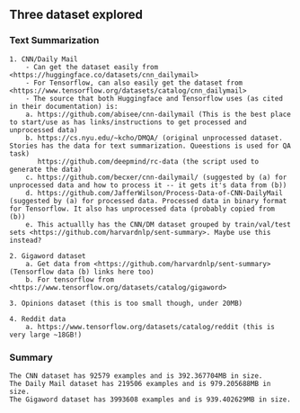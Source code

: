 ## Three dataset explored

### Text Summarization
    1. CNN/Daily Mail
        - Can get the dataset easily from <https://huggingface.co/datasets/cnn_dailymail>
        - For Tensorflow, can also easily get the dataset from <https://www.tensorflow.org/datasets/catalog/cnn_dailymail>
        - The source that both Huggingface and Tensorflow uses (as cited in their documentation) is:
        a. https://github.com/abisee/cnn-dailymail (This is the best place to start/use as has links/instructions to get processed and unprocessed data)
        b. https://cs.nyu.edu/~kcho/DMQA/ (original unprocessed dataset. Stories has the data for text summarization. Queestions is used for QA task)
           https://github.com/deepmind/rc-data (the script used to generate the data)
        c. https://github.com/becxer/cnn-dailymail/ (suggested by (a) for unprocessed data and how to process it -- it gets it's data from (b))
        d. https://github.com/JafferWilson/Process-Data-of-CNN-DailyMail (suggested by (a) for processed data. Processed data in binary format for Tensorflow. It also has unprocessed data (probably copied from (b))
        e. This actuallly has the CNN/DM dataset grouped by train/val/test sets <https://github.com/harvardnlp/sent-summary>. Maybe use this instead?
        
    2. Gigaword dataset
        a. Get data from <https://github.com/harvardnlp/sent-summary> (Tensorflow data (b) links here too)
        b. For tensorflow from <https://www.tensorflow.org/datasets/catalog/gigaword>
    
    3. Opinions dataset (this is too small though, under 20MB)
    
    4. Reddit data
        a. https://www.tensorflow.org/datasets/catalog/reddit (this is very large ~18GB!)
    
### Summary
    The CNN dataset has 92579 examples and is 392.367704MB in size.
    The Daily Mail dataset has 219506 examples and is 979.205688MB in size.
    The Gigaword dataset has 3993608 examples and is 939.402629MB in size.
